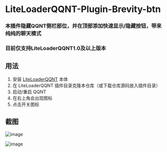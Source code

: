 # LiteLoaderQQNT-Plugin-Brevity-btn

### 本插件隐藏QQNT侧栏部位，并在顶部添加快速显示/隐藏按钮，带来纯纯的聊天模式
### 目前仅支持LiteLoaderQQNT1.0及以上版本


## 用法

1. 安装 [LiteLoaderQQNT](https://github.com/mo-jinran/LiteLoaderQQNT) 本体
2. 在 LiteLoaderQQNT 插件目录克隆本仓库（或下载仓库源码放入插件目录）
3. 启动/重启 QQNT
4. 在右上角会出现图标
5. 点击开关图标

## 截图

![image](https://github.com/hacker-frok/LiteLoaderQQNT-Plugin-Brevity-btn/assets/157203458/3bd09cbd-b2f6-48db-9541-a2b884869fe6)

![image](https://github.com/hacker-frok/LiteLoaderQQNT-Plugin-Brevity-btn/assets/157203458/ff388ce0-2a1c-4baa-a473-0d70b8402d88)


